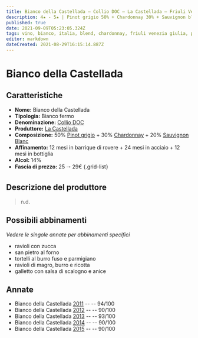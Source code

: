 ```yaml
---
title: Bianco della Castellada – Collio DOC – La Castellada – Friuli Venezia Giulia (IT) – 25 🠒 29€
description: 4★ - 5★ | Pinot grigio 50% + Chardonnay 30% + Sauvignon blanc 20% | Ravioli con zucca – San Pietro al forno – Tortelli al burro fuso e parmigiano – Ravioli di magro, burro e ricotta – Galletto con salsa di scalogno e anice
published: true
date: 2021-09-09T05:23:05.324Z
tags: vino, bianco, italia, blend, chardonnay, friuli venezia giulia, pinot grigio, fermo, 5 stelle, 25 🠒 29€, sauvignon blanc, ravioli con zucca, san pietro al forno, tortelli al burro fuso e parmigiano, ravioli di magro burro e ricotta, galletto con salsa di scalogno e anice
editor: markdown
dateCreated: 2021-08-29T16:15:14.887Z
---
```


# Bianco della Castellada

## Caratteristiche
- **Nome:** Bianco della Castellada
- **Tipologia:** Bianco fermo
- **Denominazione:** [Collio DOC](/denominazioni/Italia/Friuli-Venezia-Giulia/DOC/Collio)
- **Produttore:** [La Castellada](/produttori/Italia/Friuli-Venezia-Giulia/La-Castellada) 
- **Composizione:** 50% [Pinot grigio](/vitigni/Italia/bacca-bianca/pinot-grigio) + 30% [Chardonnay](/vitigni/Francia/bacca-bianca/chardonnay) + 20% [Sauvignon Blanc](/vitigni/Francia/bacca-bianca/sauvignon-blanc)
- **Affinamento:** 12 mesi in barrique di rovere + 24 mesi in acciaio + 12 mesi in bottiglia
- **Alcol:** 14%
- **Fascia di prezzo:** 25 🠒 29€
{.grid-list}

## Descrizione del produttore

> n.d.

## Possibili abbinamenti
*Vedere le singole annate per abbinamenti specifici*

- ravioli con zucca 
- san pietro al forno 
- tortelli al burro fuso e parmigiano 
- ravioli di magro, burro e ricotta 
- galletto con salsa di scalogno e anice

## Annate
- Bianco della Castellada [2011](/vini/Italia/Friuli-Venezia-Giulia/La-Castellada/Bianco-della-Castellada/2011) -- <span class="star-5"></span> -- 94/100
- Bianco della Castellada [2012](/vini/Italia/Friuli-Venezia-Giulia/La-Castellada/Bianco-della-Castellada/2012) -- <span class="star-4"></span> -- 90/100
- Bianco della Castellada [2013](/vini/Italia/Friuli-Venezia-Giulia/La-Castellada/Bianco-della-Castellada/2013) -- <span class="star-5"></span> -- 93/100
- Bianco della Castellada [2014](/vini/Italia/Friuli-Venezia-Giulia/La-Castellada/Bianco-della-Castellada/2014) -- <span class="star-4"></span> -- 90/100
- Bianco della Castellada [2015](/vini/Italia/Friuli-Venezia-Giulia/La-Castellada/Bianco-della-Castellada/2015) -- <span class="star-4"></span> -- 90/100


